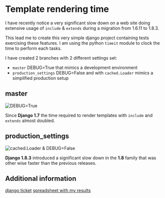 # Template rendering time

I have recently notice a very significant slow down on a web site doing extensive usage of `include` & `extends` during a migration from 1.6.11 to 1.8.3.

This lead me to create this very simple django project containing tests exercising these features. I am using the python `timeit` module to clock the time to perform each tasks.

I have created 2 branches with 2 different settings set:

* `master` DEBUG=True that mimics a development environment
* `production_settings` DEBUG=False and with `cached.Loader` mimics a simplified production setup


## master

![DEBUG=True](https://docs.google.com/spreadsheets/d/1v-cXcx8lLOF7sphtvdofU-30GmpPCyvgn1TjIRJk4OM/pubchart?oid=142700709&format=image)

Since **Django 1.7** the time required to render templates with `include` and `extends` almost doubled.

## production_settings

![cached.Loader & DEBUG=False](https://docs.google.com/spreadsheets/d/1v-cXcx8lLOF7sphtvdofU-30GmpPCyvgn1TjIRJk4OM/pubchart?oid=1717835180&format=image)

**Django 1.8.3** introduced a significant slow down in the **1.8** family that was other wise faster than the previous releases.

## Additional information

[django ticket](https://code.djangoproject.com/ticket/25228#ticket)
[spreadsheet with my results](https://docs.google.com/spreadsheets/d/1v-cXcx8lLOF7sphtvdofU-30GmpPCyvgn1TjIRJk4OM/edit#gid=0)
